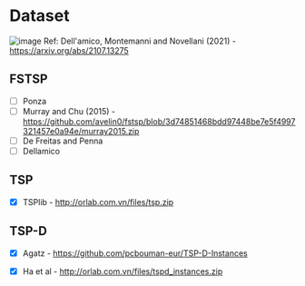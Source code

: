 # Dataset
![image](https://github.com/avelin0/fstsp/assets/12461215/f5ab3acb-865b-4e59-9d21-a95e845f7aa9)
Ref: Dell'amico, Montemanni and Novellani (2021) - https://arxiv.org/abs/2107.13275 

## FSTSP
- [ ] Ponza
- [ ] Murray and Chu (2015) - https://github.com/avelin0/fstsp/blob/3d74851468bdd97448be7e5f4997321457e0a94e/murray2015.zip 
- [ ] De Freitas and Penna
- [ ] Dellamico
## TSP
- [X] TSPlib - http://orlab.com.vn/files/tsp.zip
## TSP-D
- [X] Agatz - https://github.com/pcbouman-eur/TSP-D-Instances
- [X] Ha et al - http://orlab.com.vn/files/tspd_instances.zip

